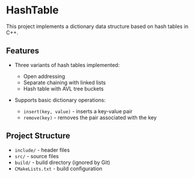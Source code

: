 # HashTable

This project implements a dictionary data structure based on hash tables in C++.

## Features

- Three variants of hash tables implemented:
    - Open addressing
    - Separate chaining with linked lists
    - Hash table with AVL tree buckets

- Supports basic dictionary operations:
    - `insert(key, value)` - inserts a key-value pair
    - `remove(key)` - removes the pair associated with the key

## Project Structure

- `include/` - header files
- `src/` - source files
- `build/` - build directory (ignored by Git)
- `CMakeLists.txt` - build configuration